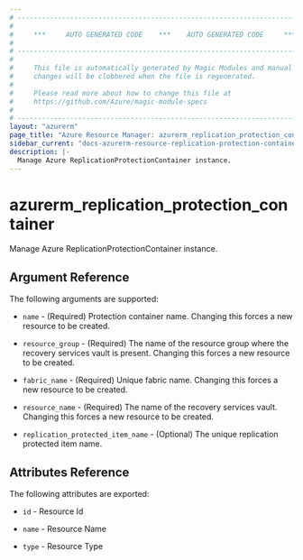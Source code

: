 ```yaml
---
# ----------------------------------------------------------------------------
#
#     ***     AUTO GENERATED CODE    ***    AUTO GENERATED CODE     ***
#
# ----------------------------------------------------------------------------
#
#     This file is automatically generated by Magic Modules and manual
#     changes will be clobbered when the file is regenerated.
#
#     Please read more about how to change this file at
#     https://github.com/Azure/magic-module-specs
#
# ----------------------------------------------------------------------------
layout: "azurerm"
page_title: "Azure Resource Manager: azurerm_replication_protection_container"
sidebar_current: "docs-azurerm-resource-replication-protection-container"
description: |-
  Manage Azure ReplicationProtectionContainer instance.
---
```


# azurerm_replication_protection_container

Manage Azure ReplicationProtectionContainer instance.


## Argument Reference

The following arguments are supported:

* `name` - (Required) Protection container name. Changing this forces a new resource to be created.

* `resource_group` - (Required) The name of the resource group where the recovery services vault is present. Changing this forces a new resource to be created.

* `fabric_name` - (Required) Unique fabric name. Changing this forces a new resource to be created.

* `resource_name` - (Required) The name of the recovery services vault. Changing this forces a new resource to be created.

* `replication_protected_item_name` - (Optional) The unique replication protected item name.

## Attributes Reference

The following attributes are exported:

* `id` - Resource Id

* `name` - Resource Name

* `type` - Resource Type
